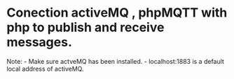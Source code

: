 # Conection activeMQ , phpMQTT with php to publish and receive messages.

Note: - Make sure actveMQ has been installed.
      - localhost:1883 is a default local address of activeMQ.
